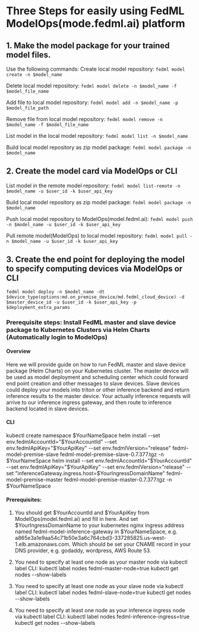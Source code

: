 # Three Steps for easily using FedML ModelOps(mode.fedml.ai) platform
## 1. Make the model package for your trained model files.
Use the following commands:
Create local model repository:
```fedml model create -n $model_name```

Delete local model repository:
```fedml model delete -n $model_name -f $model_file_name```

Add file to local model repository:
```fedml model add -n $model_name -p $model_file_path```

Remove file from local model repository:
```fedml model remove -n $model_name -f $model_file_name```

List model in the local model repository:
```fedml model list -n $model_name```

Build local model repository as zip model package:
```fedml model package -n $model_name```

## 2. Create the model card via ModelOps or CLI
List model in the remote model repository:
```fedml model list-remote -n $model_name -u $user_id -k $user_api_key```

Build local model repository as zip model package:
```fedml model package -n $model_name```

Push local model repository to ModelOps(model.fedml.ai):
```fedml model push -n $model_name -u $user_id -k $user_api_key```

Pull remote model(ModelOps) to local model repository:
```fedml model pull -n $model_name -u $user_id -k $user_api_key```

## 3. Create the end point for deploying the model to specify computing devices via ModelOps or CLI
```
fedml model deploy -n $model_name -dt $device_type(options:md.on_premise_device/md.fedml_cloud_device) -d $master_device_id -u $user_id -k $user_api_key -p $deployment_extra_params
```

### Prerequisite steps: Install FedML master and slave device package to Kubernetes Clusters via Helm Charts (Automatically login to ModelOps)
#### Overview
Here we will provide guide on how to run FedML master and slave device package (Helm Charts) on your Kubernetes cluster.
The master device will be used as model deployment and scheduling center which could forward end point creation and other messages to slave devices.
Slave devices could deploy your models into triton or other inference backend and return inference results to the master device.
Your actually inference requests will arrive to our inference ingress gateway, and then route to inference backend located in slave devices.

#### CLI
kubectl create namespace $YourNameSpace
helm install --set env.fedmlAccountId="$YourAccountId" --set env.fedmlApiKey="$YourApiKey" --set env.fedmlVersion="release"  fedml-model-premise-slave fedml-model-premise-slave-0.7.377.tgz -n $YourNameSpace
helm install --set env.fedmlAccountId="$YourAccountId" --set env.fedmlApiKey="$YourApiKey" --set env.fedmlVersion="release" --set "inferenceGateway.ingress.host=$YourIngressDomainName" fedml-model-premise-master fedml-model-premise-master-0.7.377.tgz -n $YourNameSpace

#### Prerequisites:
1. You should get $YourAccountId and $YourApiKey from ModelOps(model.fedml.ai) and fill in here.
And set $YourIngressDomainName to your kubernetes nginx ingress address named fedml-model-inference-gateway in $YourNameSpace,
e.g. a865e3a1e9aa54c71b50e3a6c764cbd3-337285825.us-west-1.elb.amazonaws.com. 
Which should be set your CNAME record in your DNS provider, e.g. godaddy, wordpress, AWS Route 53.

2. You need to specify at least one node as your master node via kubectl label CLI:
   kubectl label nodes <your-node-name> fedml-master-node=true
   kubectl get nodes --show-labels

3. You need to specify at least one node as your slave node via kubectl label CLI:
   kubectl label nodes <your-node-name> fedml-slave-node=true
   kubectl get nodes --show-labels 

4. You need to specify at least one node as your inference ingress node via kubectl label CLI:
   kubectl label nodes <your-node-name> fedml-inference-ingress=true
   kubectl get nodes --show-labels






